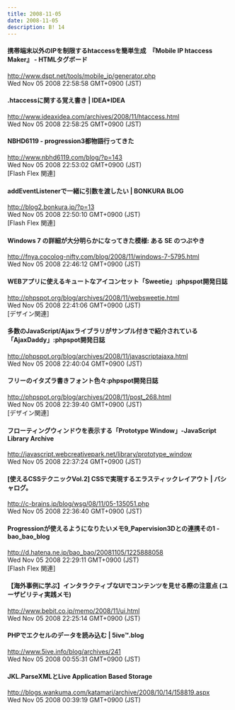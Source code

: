 ```yaml
---
title: 2008-11-05
date: 2008-11-05
description: B! 14
---
```


#### 携帯端末以外のIPを制限するhtaccessを簡単生成　『Mobile IP htaccess Maker』 - HTMLタグボード
http://www.dspt.net/tools/mobile_ip/generator.php<br>
Wed Nov 05 2008 22:58:58 GMT+0900 (JST)<br>


#### .htaccessに関する覚え書き | IDEA*IDEA
http://www.ideaxidea.com/archives/2008/11/htaccess.html<br>
Wed Nov 05 2008 22:58:25 GMT+0900 (JST)<br>


#### NBHD6119 - progression3都物語行ってきた
http://www.nbhd6119.com/blog/?p=143<br>
Wed Nov 05 2008 22:53:02 GMT+0900 (JST)<br>
[Flash Flex 関連]


#### addEventListenerで一緒に引数を渡したい | BONKURA BLOG
http://blog2.bonkura.jp/?p=13<br>
Wed Nov 05 2008 22:50:10 GMT+0900 (JST)<br>
[Flash Flex 関連]


#### Windows 7 の詳細が大分明らかになってきた模様: ある SE のつぶやき
http://fnya.cocolog-nifty.com/blog/2008/11/windows-7-5795.html<br>
Wed Nov 05 2008 22:46:12 GMT+0900 (JST)<br>


#### WEBアプリに使えるキュートなアイコンセット「Sweetie」:phpspot開発日誌
http://phpspot.org/blog/archives/2008/11/websweetie.html<br>
Wed Nov 05 2008 22:41:06 GMT+0900 (JST)<br>
[デザイン関連]


#### 多数のJavaScript/Ajaxライブラリがサンプル付きで紹介されている「AjaxDaddy」:phpspot開発日誌
http://phpspot.org/blog/archives/2008/11/javascriptajaxa.html<br>
Wed Nov 05 2008 22:40:04 GMT+0900 (JST)<br>


#### フリーのイタズラ書きフォント色々:phpspot開発日誌
http://phpspot.org/blog/archives/2008/11/post_268.html<br>
Wed Nov 05 2008 22:39:40 GMT+0900 (JST)<br>
[デザイン関連]


####   フローティングウィンドウを表示する「Prototype Window」-JavaScript Library Archive
http://javascript.webcreativepark.net/library/prototype_window<br>
Wed Nov 05 2008 22:37:24 GMT+0900 (JST)<br>


#### [使えるCSSテクニックVol.2] CSSで実現するエラスティックレイアウト | バシャログ。
http://c-brains.jp/blog/wsg/08/11/05-135051.php<br>
Wed Nov 05 2008 22:36:40 GMT+0900 (JST)<br>


#### Progressionが使えるようになりたいメモ9_Papervision3Dとの連携その1 - bao_bao_blog
http://d.hatena.ne.jp/bao_bao/20081105/1225888058<br>
Wed Nov 05 2008 22:29:11 GMT+0900 (JST)<br>
[Flash Flex 関連]


#### 【海外事例に学ぶ】インタラクティブなUIでコンテンツを見せる際の注意点 (ユーザビリティ実践メモ)
http://www.bebit.co.jp/memo/2008/11/ui.html<br>
Wed Nov 05 2008 22:25:14 GMT+0900 (JST)<br>


#### PHPでエクセルのデータを読み込む | 5ive™.blog
http://www.5ive.info/blog/archives/241<br>
Wed Nov 05 2008 00:55:31 GMT+0900 (JST)<br>


#### JKL.ParseXMLとLive Application Based Storage
http://blogs.wankuma.com/katamari/archive/2008/10/14/158819.aspx<br>
Wed Nov 05 2008 00:39:19 GMT+0900 (JST)<br>


